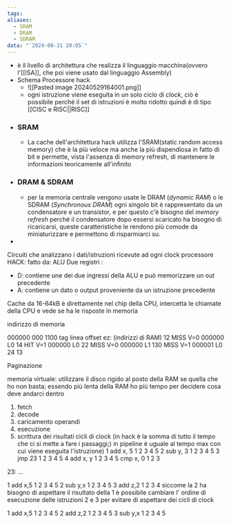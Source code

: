 ```yaml
---
tags: 
aliases:
  - SRAM
  - DRAM
  - SDRAM
data: "`2024-08-31 20:05`"
---
```

- è il livello di architettura che realizza il linguaggio macchina(ovvero l'[[ISA]], che poi viene usato dal linguaggio Assembly)
- Schema Processore hack 
	- ![[Pasted image 20240529164001.png]]
	- ogni istruzione viene eseguita in un solo ciclo di _clock_, ciò è possibile perché il set di istruzioni è molto ridotto quindi è di tipo [[CISC e RISC||RISC]] 
- ### SRAM
	- La cache dell'architettura hack utilizza l'SRAM(static random access memory) che è la più veloce ma anche la più dispendiosa in fatto di bit e permette, vista l'assenza di memory refresh, di mantenere le informazioni teoricamente all'infinito 
- ### DRAM & SDRAM
	- per la memoria centrale vengono usate le DRAM (_dynamic RAM_) o le SDRAM (_Synchronous DRAM_) ogni singolo bit è rappresentato da un condensatore e un transistor, e per questo c'è bisogno del _memory refresh_ perché il condensatore dopo essersi scaricato ha bisogno di ricaricarsi, queste caratteristiche le rendono più comode da miniaturizzare e permettono di risparmiarci su.
- 











Circuiti che analizzano i dati/istruzioni ricevute ad ogni clock 
processore HACK:
fatto da: ALU 
Due registri :
- D: contiene une dei due ingressi della ALU e può memorizzare un out precedente
- A: contiene un dato o output proveniente da un istruzione precedente

Cache
da 16-64kB è direttamente nel chip della CPU, intercetta le chiamate della CPU e vede se ha le risposte in memoria


indirizzo di memoria 

000000         000       1100
   tag           linea      offset
ez:
(indirizzi di RAM)
12            MISS              V=0                000000   L0
14            HIT                 V=1                000000   L0
22            MISS              V=0                000000    L1
130          MISS              V=1                000001    L0
24
13





Paginazione 

memoria virtuale: utilizzare il disco rigido al posto della RAM se quella che ho non basta; essendo più lenta della RAM ho più tempo per decidere cosa deve andarci dentro 



1) fetch
2) decode 
3) caricamento operandi
4) esecuzione 
5) scrittura dei risultati
cicli di clock 
(in hack è la somma di tutto il tempo che ci si mette a fare i passaggi;)
in pipeline è uguale al tempo max con cui viene eseguita l'istruzione)
1 add x, 5         1 2 3 4 5
2 sub y, 3            1 2 3 4 5
3 jmp 23                1 2 3 4 5 
4 add x, y                  1 2 3 4 
5 cmp x, 0                    1 2 3

23: ...



1 add x,5    1 2 3 4 5
2 sub y,x        1 2      3 4 5
3 add z,2          1 2       3 4
siccome la 2 ha bisogno di aspettare il risultato della 1 è possibile cambiare l' ordine di esecuzione delle istruzioni 2 e 3 per evitare di aspettare dei cicli di clock

1 add x,5    1 2 3 4 5
2 add z,2       1 2 3  4 5
3 sub y,x           1 2     3 4 5 




